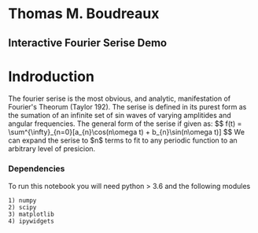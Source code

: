 <h1>Thomas M. Boudreaux</h1>
<h2>Interactive Fourier Serise Demo</h2>

<h1>Indroduction</h1>
The fourier serise is the most obvious, and analytic, manifestation of Fourier's Theorum (Taylor 192). The serise is defined in its purest form as the sumation of an infinite set of sin waves of varying amplitides and angular frequencies. The general form of the serise if given as:
$$
f(t) = \sum^{\infty}_{n=0}[a_{n}\cos(n\omega t) + b_{n}\sin(n\omega t)]
$$
We can expand the serise to $n$ terms to fit to any periodic function to an arbitrary level of presicion.

<h3>Dependencies</h3>
To run this notebook you will need python > 3.6 and the following modules

    1) numpy
    2) scipy
    3) matplotlib
    4) ipywidgets
